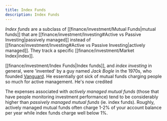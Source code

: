 ```yaml
---
title: Index Funds
description: Index Funds
---
```


*Index funds* are a subclass of [[finance/investment/Mutual Funds|mutual funds]] that are [[finance/investment/Investing#Active vs Passive Investing|passively managed]] instead of [[finance/investment/Investing#Active vs Passive Investing|actively managed]].
They track a specific [[finance/investment/Market Index|index]].

[[finance/investment/Index Funds|Index funds]], and *index investing* in general, were 'invented' by a guy named *Jack Bogle* in the 1970s, who founded [Vanguard](https://www.vanguard.com.au/). He essentially got sick of mutual funds charging people so much for active management. He's now credited 

The expenses associated with *actively managed mutual funds* (those that have people monitoring investment performance) tend to be considerably higher than *passively managed mutual funds* (ie. index funds). Roughly, actively managed mutual funds often charge $1\text{-}2\%$ of your account balance per year while index funds charge well below $1\%$.
